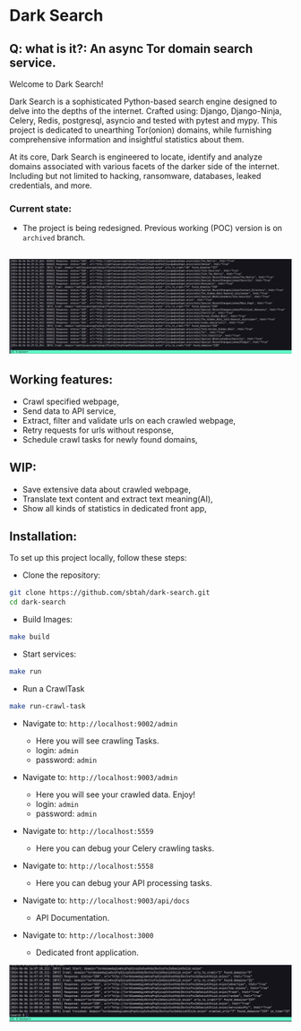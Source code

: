 # Dark Search
## Q: what is it?: An async Tor domain search service.

Welcome to Dark Search!

Dark Search is a sophisticated Python-based search engine designed to delve into the depths of the internet. 
Crafted using: Django, Django-Ninja, Celery, Redis, postgresql, asyncio and tested with pytest and mypy.
This project is dedicated to unearthing Tor(onion) domains,
while furnishing comprehensive information and insightful statistics about them.

At its core, Dark Search is engineered to locate, identify and analyze domains associated with various facets of the darker side of the internet.
Including but not limited to hacking, ransomware, databases, leaked credentials, and more.

### Current state:
- The project is being redesigned. Previous working (POC) version is on `archived` branch.

![alt text](https://github.com/sbtah/dark-search/blob/main/1.png?raw=true)
----
## Working features:
- Crawl specified webpage,
- Send data to API service,
- Extract, filter and validate urls on each crawled webpage,
- Retry requests for urls without response,
- Schedule crawl tasks for newly found domains,

## WIP:
- Save extensive data about crawled webpage,
- Translate text content and extract text meaning(AI),
- Show all kinds of statistics in dedicated front app,

## Installation:
To set up this project locally, follow these steps:

- Clone the repository:
```bash
git clone https://github.com/sbtah/dark-search.git
cd dark-search
```

- Build Images:
```bash
make build
```

- Start services:
```bash
make run
```

- Run a CrawlTask
```bash
make run-crawl-task
```

- Navigate to: `http://localhost:9002/admin`
   - Here you will see crawling Tasks.
   - login: `admin`
   - password: `admin`

- Navigate to: `http://localhost:9003/admin`
  - Here you will see your crawled data. Enjoy!
  - login: `admin`
  - password: `admin`

- Navigate to: `http://localhost:5559`
   - Here you can debug your Celery crawling tasks.

- Navigate to: `http://localhost:5558`
   - Here you can debug your API processing tasks.

- Navigate to: `http://localhost:9003/api/docs`
   - API Documentation.

- Navigate to: `http://localhost:3000`
   - Dedicated front application.

![alt text](https://github.com/sbtah/dark-search/blob/main/2.png?raw=true)
